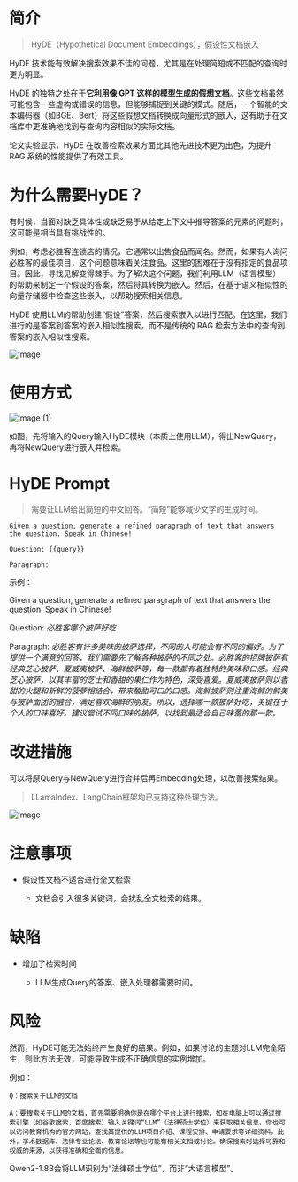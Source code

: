 # 简介

> HyDE（Hypothetical Document Embeddings），假设性文档嵌入

HyDE 技术能有效解决搜索效果不佳的问题，尤其是在处理简短或不匹配的查询时更为明显。

HyDE 的独特之处在于**它利用像 GPT 这样的模型生成的假想文档**。这些文档虽然可能包含一些虚构或错误的信息，但能够捕捉到关键的模式。随后，一个智能的文本编码器（如BGE、Bert）将这些假想文档转换成向量形式的嵌入，这有助于在文档库中更准确地找到与查询内容相似的实际文档。

论文实验显示，HyDE 在改善检索效果方面比其他先进技术更为出色，为提升 RAG 系统的性能提供了有效工具。

# 为什么需要HyDE？

有时候，当面对缺乏具体性或缺乏易于从给定上下文中推导答案的元素的问题时，这可能是相当具有挑战性的。

例如，考虑必胜客连锁店的情况，它通常以出售食品而闻名。然而，如果有人询问必胜客的最佳项目，这个问题意味着关注食品。这里的困难在于没有指定的食品项目。因此，寻找见解变得棘手。为了解决这个问题，我们利用LLM（语言模型）的帮助来制定一个假设的答案，然后将其转换为嵌入。然后，在基于语义相似性的向量存储器中检查这些嵌入，以帮助搜索相关信息。

HyDE 使用LLM的帮助创建“假设”答案，然后搜索嵌入以进行匹配。在这里，我们进行的是答案到答案的嵌入相似性搜索，而不是传统的 RAG 检索方法中的查询到答案的嵌入相似性搜索。

![image](https://github.com/user-attachments/assets/11c08398-d5a6-4005-b5e6-32c44983b5b9)

# 使用方式

![image (1)](https://github.com/user-attachments/assets/5d7de319-b5d9-4ff3-982b-a4ef3c8e2700)


如图，先将输入的Query输入HyDE模块（本质上使用LLM），得出NewQuery，再将NewQuery进行嵌入并检索。

# HyDE Prompt

> 需要让LLM给出简短的中文回答。“简短”能够减少文字的生成时间。

```
Given a question, generate a refined paragraph of text that answers the question. Speak in Chinese!

Question: {{query}}

Paragraph:
```

示例：



Given a question, generate a refined paragraph of text that answers the question. Speak in Chinese!

Question: _必胜客哪个披萨好吃_

Paragraph: _必胜客有许多美味的披萨选择，不同的人可能会有不同的偏好。为了提供一个满意的回答，我们需要先了解各种披萨的不同之处。必胜客的招牌披萨有经典芝心披萨、夏威夷披萨、海鲜披萨等，每一款都有着独特的美味和口感。经典芝心披萨，以其丰富的芝士和香甜的果仁作为特色，深受喜爱。夏威夷披萨则以香甜的火腿和新鲜的菠萝相结合，带来酸甜可口的口感。海鲜披萨则注重海鲜的鲜美与披萨面团的融合，满足喜欢海鲜的朋友。所以，选择哪一款披萨好吃，关键在于个人的口味喜好。建议尝试不同口味的披萨，以找到最适合自己味蕾的那一款。_

# 改进措施

可以将原Query与NewQuery进行合并后再Embedding处理，以改善搜索结果。

> LLamaIndex、LangChain框架均已支持这种处理方法。

![image](https://github.com/user-attachments/assets/7ea06b4f-522b-4ad9-98f8-30dcf2db2c81)

# 注意事项

- 假设性文档不适合进行全文检索

  - 文档会引入很多关键词，会扰乱全文检索的结果。

# 缺陷

- 增加了检索时间

  - LLM生成Query的答案、嵌入处理都需要时间。

# 风险

然而，HyDE可能无法始终产生良好的结果。例如，如果讨论的主题对LLM完全陌生，则此方法无效，可能导致生成不正确信息的实例增加。

例如：

```
Q：搜索关于LLM的文档

A：要搜索关于LLM的文档，首先需要明确你是在哪个平台上进行搜索，如在电脑上可以通过搜索引擎（如谷歌搜索、百度搜索）输入关键词“LLM”（法律硕士学位）来获取相关信息。你也可以访问教育机构的官方网站，查找其提供的LLM项目介绍、课程安排、申请要求等详细资料。此外，学术数据库、法律专业论坛、教育论坛等也可能有相关文档或讨论。确保搜索时选择可靠和权威的来源，以获得准确和全面的信息。
```

Qwen2-1.8B会将LLM识别为“法律硕士学位”，而非“大语言模型”。